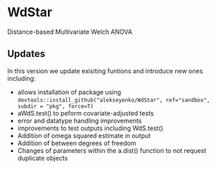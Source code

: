 # WdStar
Distance-based Multivariate Welch ANOVA

## Updates
In this version we update exisiting funtions and introduce new ones including:
  - allows installation of package using `devtools::install_github("alekseyenko/WdStar", ref="sandbox", subdir = "pkg", force=T)`  
  - aWdS.test() to peform covariate-adjusted tests 
  - error and datatype handling improvements
  - improvements to test outputs including WdS.test()
  - Addition of omega squared estimate in output
  - Addition of between degrees of freedom
  - Changes of parameters within the a.dist() function to not request duplicate objects
